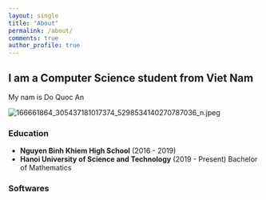 ```yaml
---
layout: single
title: "About"
permalink: /about/
comments: true
author_profile: true
---
```



## I am a Computer Science student from Viet Nam

My nam is Do Quoc An

![166661864_305437181017374_5298534140270787036_n.jpeg](https://cdn.hashnode.com/res/hashnode/image/upload/v1635194414138/bppLnWXBn.jpeg)

### Education

- **Nguyen Binh Khiem High School** (2016 - 2019)
- **Hanoi University of Science and Technology** (2019 - Present)
  Bachelor of Mathematics

### Softwares
